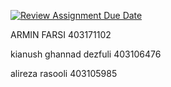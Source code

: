 [![Review Assignment Due Date](https://classroom.github.com/assets/deadline-readme-button-22041afd0340ce965d47ae6ef1cefeee28c7c493a6346c4f15d667ab976d596c.svg)](https://classroom.github.com/a/iDQJgb-p)

ARMIN FARSI 403171102

kianush ghannad dezfuli 403106476

alireza rasooli 403105985
